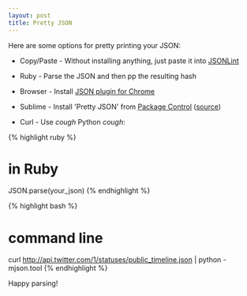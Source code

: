 ```yaml
---
layout: post
title: Pretty JSON
---
```


Here are some options for pretty printing your JSON:

* Copy/Paste - Without installing anything, just paste it into [JSONLint](http://jsonlint.com/)

* Ruby - Parse the JSON and then pp the resulting hash

* Browser - Install [JSON plugin for Chrome](https://chrome.google.com/webstore/detail/chklaanhfefbnpoihckbnefhakgolnmc?hl=en-US)

* Sublime - Install 'Pretty JSON' from [Package Control](http://wbond.net/sublime_packages/package_control)
([source](https://github.com/dzhibas/SublimePrettyJson))

* Curl - Use *cough* Python *cough*:

{% highlight ruby %}
# in Ruby
JSON.parse(your_json)
{% endhighlight %}

{% highlight bash %}
# command line
curl http://api.twitter.com/1/statuses/public_timeline.json | python -mjson.tool
{% endhighlight %}

Happy parsing!

